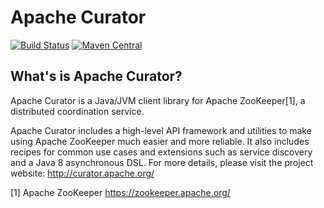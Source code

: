 # Apache Curator

[![Build Status](https://api.travis-ci.org/apache/curator.svg.svg?branch=master)](https://travis-ci.org/apache/curator)
[![Maven Central](https://img.shields.io/maven-central/v/org.apache.curator/apache-curator.svg)](http://search.maven.org/#search%7Cga%7C1%7Capache-curator)


## What's is Apache Curator?

Apache Curator is a Java/JVM client library for Apache ZooKeeper[1], a distributed coordination service.

Apache Curator includes a high-level API framework and utilities to make using Apache ZooKeeper much easier and more reliable. It also includes recipes for common use cases and extensions such as service discovery and a Java 8 asynchronous DSL.
For more details, please visit the project website: http://curator.apache.org/

[1] Apache ZooKeeper https://zookeeper.apache.org/

